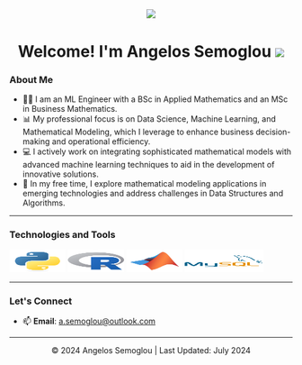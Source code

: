 <div id="header" align="center">
  <img src="https://media.giphy.com/media/dWesBcTLavkZuG35MI/giphy.gif" width="370"/> 
</div>

<h1>
  <div align="center"> Welcome! I'm Angelos Semoglou
    <img src="https://media.giphy.com/media/hvRJCLFzcasrR4ia7z/giphy.gif" width="30px"/>
  </h1>

### About Me 
- :man_student: I am an ML Engineer with a BSc in Applied Mathematics and an MSc in Business Mathematics.
- 📊 My professional focus is on Data Science, Machine Learning, and Mathematical Modeling, which I leverage to enhance business decision-making and operational efficiency.
- 💻 I actively work on integrating sophisticated mathematical models with advanced machine learning techniques to aid in the development of innovative solutions.
- 🔬 In my free time, I explore mathematical modeling applications in emerging technologies and address challenges in Data Structures and Algorithms.

***

### Technologies and Tools
<img src="https://raw.githubusercontent.com/devicons/devicon/master/icons/python/python-original.svg" alt="Python" title="Python" height="40" width="100"/> <img src="https://raw.githubusercontent.com/devicons/devicon/master/icons/r/r-original.svg" alt="R" title="R" height="40" width="100"/> <img src="https://raw.githubusercontent.com/devicons/devicon/master/icons/matlab/matlab-original.svg" alt="MATLAB" title="MATLAB" height="40" width="100"/> <img src="https://raw.githubusercontent.com/devicons/devicon/master/icons/mysql/mysql-original-wordmark.svg" alt="MySQL" title="MySQL" height="40" width="140"/>

***

### Let's Connect
- 📫 **Email**: [a.semoglou@outlook.com](mailto:a.semoglou@outlook.com)

</div>

<footer>
  <hr>
  <p align="center">© 2024 Angelos Semoglou | Last Updated: July 2024</p>
</footer>
